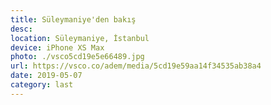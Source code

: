 ```yaml
---
title: Süleymaniye'den bakış
desc:
location: Süleymaniye, İstanbul
device: iPhone XS Max
photo: ./vsco5cd19e5e66489.jpg
url: https://vsco.co/adem/media/5cd19e59aa14f34535ab38a4
date: 2019-05-07
category: last
---
```

